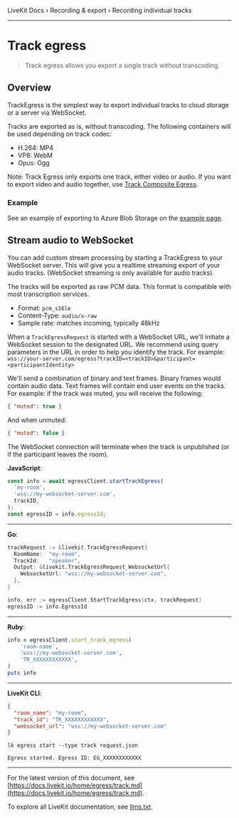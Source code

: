 LiveKit Docs › Recording & export › Recording individual tracks

---

# Track egress

> Track egress allows you export a single track without transcoding.

## Overview

TrackEgress is the simplest way to export individual tracks to cloud storage or a server via WebSocket.

Tracks are exported as is, without transcoding. The following containers will be used depending on track codec:

- H.264: MP4
- VP8: WebM
- Opus: Ogg

Note: Track Egress only exports one track, either video or audio. If you want to export video and audio together, use [Track Composite Egress](https://docs.livekit.io/home/egress/track-composite.md).

### Example

See an example of exporting to Azure Blob Storage on the [example page](https://docs.livekit.io/home/egress/examples.md#exporting-individual-tracks-without-transcode).

## Stream audio to WebSocket

You can add custom stream processing by starting a TrackEgress to your WebSocket server. This will give you a realtime streaming export of your audio tracks. (WebSocket streaming is only available for audio tracks).

The tracks will be exported as raw PCM data. This format is compatible with most transcription services.

- Format: `pcm_s16le`
- Content-Type: `audio/x-raw`
- Sample rate: matches incoming, typically 48kHz

When a `TrackEgressRequest` is started with a WebSocket URL, we'll initiate a WebSocket session to the designated URL. We recommend using query parameters in the URL in order to help you identify the track. For example: `wss://your-server.com/egress?trackID=<trackID>&participant=<participantIdentity>`

We'll send a combination of binary and text frames. Binary frames would contain audio data. Text frames will contain end user events on the tracks. For example: if the track was muted, you will receive the following:

```json
{ "muted": true }

```

And when unmuted:

```json
{ "muted": false }

```

The WebSocket connection will terminate when the track is unpublished (or if the participant leaves the room).

**JavaScript**:

```typescript
const info = await egressClient.startTrackEgress(
  'my-room',
  'wss://my-websocket-server.com',
  trackID,
);
const egressID = info.egressId;

```

---

**Go**:

```go
trackRequest := &livekit.TrackEgressRequest{
  RoomName:  "my-room",
  TrackId:   "speaker",
  Output: &livekit.TrackEgressRequest_WebsocketUrl{
    WebsocketUrl: "wss://my-websocket-server.com",
  },
}

info, err := egressClient.StartTrackEgress(ctx, trackRequest)
egressID := info.EgressId

```

---

**Ruby**:

```ruby
info = egressClient.start_track_egress(
    'room-name',
    'wss://my-websocket-server.com',
    'TR_XXXXXXXXXXXX',
)
puts info

```

---

**LiveKit CLI**:

```json
{
  "room_name": "my-room",
  "track_id": "TR_XXXXXXXXXXXX",
  "websocket_url": "wss://my-websocket-server.com"
}

```

```shell
lk egress start --type track request.json

```

```shell
Egress started. Egress ID: EG_XXXXXXXXXXXX

```

---


For the latest version of this document, see [https://docs.livekit.io/home/egress/track.md](https://docs.livekit.io/home/egress/track.md).

To explore all LiveKit documentation, see [llms.txt](https://docs.livekit.io/llms.txt).